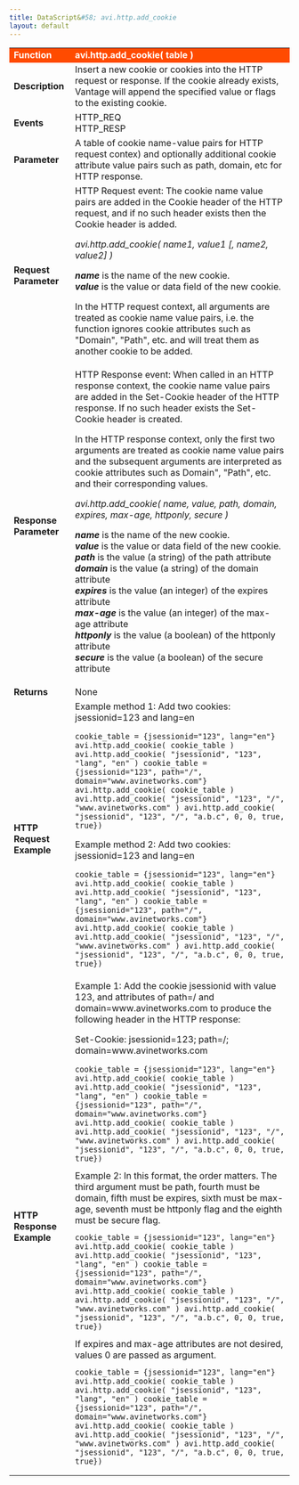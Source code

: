 ```yaml
---
title: DataScript&#58; avi.http.add_cookie
layout: default
---
```

<table class="table table-hover"> 
 <tbody> 
  <tr bgcolor="ff4b00"> 
   <td width="100"> <font size="3" color="white"><strong>Function</strong></font> </td> 
   <td width="600"><font color="white"><b>avi.http.add_cookie( table )</b></font></td> 
  </tr> 
  <tr> 
   <td width="100"> <font size="3"><strong>Description</strong></font> </td> 
   <td width="600">Insert a new cookie or cookies into the HTTP request or response. If the cookie already exists, Vantage will append the specified value or flags to the existing cookie.</td> 
  </tr> 
  <tr> 
   <td width="100"> <font size="3"><strong>Events</strong></font> </td> 
   <td width="600">HTTP_REQ<br> HTTP_RESP</td> 
  </tr> 
  <tr> 
   <td width="100"> <font size="3"><strong>Parameter</strong></font> </td> 
   <td width="600">A table of cookie name-value pairs for HTTP request contex) and optionally additional cookie attribute value pairs such as path, domain, etc for HTTP response.</td> 
  </tr> 
  <tr> 
   <td width="100"> <font size="3"><strong>Request Parameter</strong></font> </td> 
   <td width="600">HTTP Request event:  The cookie name value pairs are added in the Cookie header of the HTTP request, and if no such header exists then the Cookie header is added.<p></p> <p><em>avi.http.add_cookie( name1, value1 [, name2, value2] )</em></p> <p><strong><em>name</em></strong> is the name of the new cookie.<br> <strong><em>value</em></strong> is the value or data field of the new cookie.</p> <p>In the HTTP request context, all arguments are treated as cookie name value pairs, i.e. the function ignores cookie attributes such as "Domain", "Path", etc. and will treat them as another cookie to be added.</p></td> 
  </tr> 
  <tr> 
   <td width="100"> <font size="3"><strong>Response Parameter</strong></font> </td> 
   <td width="600">HTTP Response event:  When called in an HTTP response context, the cookie name value pairs are added in the Set-Cookie header of the HTTP response. If no such header exists the Set-Cookie header is created.<p></p> <p>In the HTTP response context, only the first two arguments are treated as cookie name value pairs and the subsequent arguments are interpreted as cookie attributes such as Domain",  "Path", etc. and their corresponding values.</p> <p><em>avi.http.add_cookie( name, value, path, domain, expires, max-age, httponly, secure )</em></p> <p><em><strong>name</strong></em> is the name of the new cookie.<br> <strong><em>value</em></strong> is the value or data field of the new cookie.<br> <strong><em>path</em></strong> is the value (a string) of the path attribute<br> <strong><em>domain</em></strong> is the value (a string) of the domain attribute<br> <strong><em>expires</em></strong> is the value (an integer) of the expires attribute<br> <strong><em>max-age</em></strong> is the value (an integer) of the max-age attribute<br> <strong><em>httponly</em></strong> is the value (a boolean) of the httponly attribute<br> <strong><em>secure</em></strong> is the value (a boolean) of the secure attribute</p></td> 
  </tr> 
  <tr> 
   <td width="100"> <font size="3"><strong>Returns</strong></font> </td> 
   <td width="600">None</td> 
  </tr> 
  <tr> 
   <td width="100"> <font size="3"><strong>HTTP Request Example</strong></font> </td> 
   <td width="600">Example method 1:  Add two cookies: jsessionid=123 and lang=en<p></p> 
    <!-- Crayon Syntax Highlighter v2.7.1 --> <pre><code class="language-lua">cookie_table = {jsessionid="123", lang="en"}
avi.http.add_cookie( cookie_table ) avi.http.add_cookie( "jsessionid", "123", "lang", "en" ) cookie_table = {jsessionid="123", path="/", domain="www.avinetworks.com"}
avi.http.add_cookie( cookie_table ) avi.http.add_cookie( "jsessionid", "123", "/", "www.avinetworks.com" ) avi.http.add_cookie( "jsessionid", "123", "/", "a.b.c", 0, 0, true, true})</code></pre> 
    <!-- [Format Time: 0.0023 seconds] --> <p> Example method 2:  Add two cookies: jsessionid=123 and lang=en</p> 
    <!-- Crayon Syntax Highlighter v2.7.1 --> <pre><code class="language-lua">cookie_table = {jsessionid="123", lang="en"}
avi.http.add_cookie( cookie_table ) avi.http.add_cookie( "jsessionid", "123", "lang", "en" ) cookie_table = {jsessionid="123", path="/", domain="www.avinetworks.com"}
avi.http.add_cookie( cookie_table ) avi.http.add_cookie( "jsessionid", "123", "/", "www.avinetworks.com" ) avi.http.add_cookie( "jsessionid", "123", "/", "a.b.c", 0, 0, true, true})</code></pre> 
    <!-- [Format Time: 0.0014 seconds] --> <p> </p></td> 
  </tr> 
  <tr> 
   <td width="100"> <font size="3"><strong>HTTP Response Example</strong></font> </td> 
   <td width="600">Example 1:  Add the cookie jsessionid with value 123, and attributes of path=/ and domain=www.avinetworks.com to produce the following header in the HTTP response:<p></p> <p>Set-Cookie: jsessionid=123; path=/; domain=www.avinetworks.com<br> 
     <!-- Crayon Syntax Highlighter v2.7.1 --> </p><pre><code class="language-lua">cookie_table = {jsessionid="123", lang="en"}
avi.http.add_cookie( cookie_table ) avi.http.add_cookie( "jsessionid", "123", "lang", "en" ) cookie_table = {jsessionid="123", path="/", domain="www.avinetworks.com"}
avi.http.add_cookie( cookie_table ) avi.http.add_cookie( "jsessionid", "123", "/", "www.avinetworks.com" ) avi.http.add_cookie( "jsessionid", "123", "/", "a.b.c", 0, 0, true, true})</code></pre> 
    <!-- [Format Time: 0.0017 seconds] --> <span style="font-weight: 400;">Example 2:  In this format, the order matters. The third argument must be path, fourth must be domain, fifth must be expires, sixth must be max-age, seventh must be httponly flag and the eighth must be secure flag.<br> 
     <!-- Crayon Syntax Highlighter v2.7.1 --> <pre><code class="language-lua">cookie_table = {jsessionid="123", lang="en"}
avi.http.add_cookie( cookie_table ) avi.http.add_cookie( "jsessionid", "123", "lang", "en" ) cookie_table = {jsessionid="123", path="/", domain="www.avinetworks.com"}
avi.http.add_cookie( cookie_table ) avi.http.add_cookie( "jsessionid", "123", "/", "www.avinetworks.com" ) avi.http.add_cookie( "jsessionid", "123", "/", "a.b.c", 0, 0, true, true})</code></pre> 
     <!-- [Format Time: 0.0010 seconds] --> <span style="font-weight: 400;">If expires and max-age attributes are not desired, values 0 are passed as argument.<br> 
      <!-- Crayon Syntax Highlighter v2.7.1 --> <pre><code class="language-lua">cookie_table = {jsessionid="123", lang="en"}
avi.http.add_cookie( cookie_table ) avi.http.add_cookie( "jsessionid", "123", "lang", "en" ) cookie_table = {jsessionid="123", path="/", domain="www.avinetworks.com"}
avi.http.add_cookie( cookie_table ) avi.http.add_cookie( "jsessionid", "123", "/", "www.avinetworks.com" ) avi.http.add_cookie( "jsessionid", "123", "/", "a.b.c", 0, 0, true, true})</code></pre> 
      <!-- [Format Time: 0.0019 seconds] --> </span></span></td> 
  </tr> 
 </tbody> 
</table>